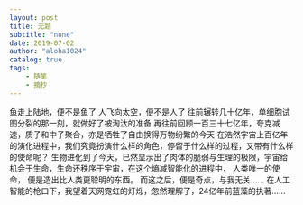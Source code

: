 ```yaml
---
layout: post
title: 无题
subtitle: "none"
date: 2019-07-02
author: "aloha1024"
catalog: true
tags:
    - 随笔
    - 摘抄
---
```


鱼走上陆地，便不是鱼了
人飞向太空，便不是人了
往前辗转几十亿年，单细胞试图分裂的那一刻，就做好了被淘汰的准备
再往前回顾一百三十七亿年，夸克减速，质子和中子聚合，亦是牺牲了自由换得万物纷繁的今天
在浩然宇宙上百亿年的演化进程中，我们究竟扮演什么样的角色，停留于什么样的过程，又带有什么样的使命呢？ 
生物进化到了今天，已然显示出了肉体的脆弱与生理的极限，宇宙给机会于生命，生命还秩序于宇宙，在这个熵减智能化的进程中， 人类唯一的使命， 便是造出比人类更聪明的东西。
而这之后，便是奇点，与我无关……
在人工智能的枪口下，我望着天网霓虹的灯烁，忽然理解了，24亿年前蓝藻的执著……
    